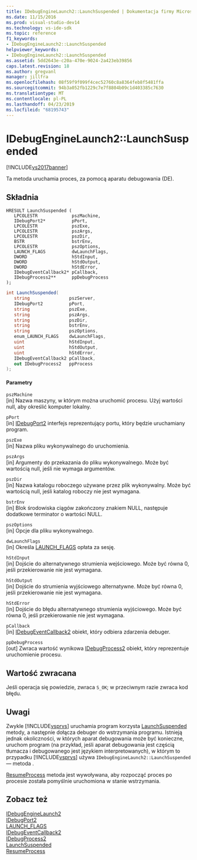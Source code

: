 ```yaml
---
title: IDebugEngineLaunch2::LaunchSuspended | Dokumentacja firmy Microsoft
ms.date: 11/15/2016
ms.prod: visual-studio-dev14
ms.technology: vs-ide-sdk
ms.topic: reference
f1_keywords:
- IDebugEngineLaunch2::LaunchSuspended
helpviewer_keywords:
- IDebugEngineLaunch2::LaunchSuspended
ms.assetid: 5dd2643e-c20a-470e-9024-2a423eb39856
caps.latest.revision: 18
ms.author: gregvanl
manager: jillfra
ms.openlocfilehash: 08f59f9f099f4cec52760c8a8364feb8f5481ffa
ms.sourcegitcommit: 94b3a052fb1229c7e7f8804b09c1d403385c7630
ms.translationtype: MT
ms.contentlocale: pl-PL
ms.lasthandoff: 04/23/2019
ms.locfileid: "68195743"
---
```

# <a name="idebugenginelaunch2launchsuspended"></a>IDebugEngineLaunch2::LaunchSuspended
[!INCLUDE[vs2017banner](../../../includes/vs2017banner.md)]

Ta metoda uruchamia proces, za pomocą aparatu debugowania (DE).  
  
## <a name="syntax"></a>Składnia  
  
```cpp#  
HRESULT LaunchSuspended (   
   LPCOLESTR             pszMachine,  
   IDebugPort2*          pPort,  
   LPCOLESTR             pszExe,  
   LPCOLESTR             pszArgs,  
   LPCOLESTR             pszDir,  
   BSTR                  bstrEnv,  
   LPCOLESTR             pszOptions,  
   LAUNCH_FLAGS          dwLaunchFlags,  
   DWORD                 hStdInput,  
   DWORD                 hStdOutput,  
   DWORD                 hStdError,  
   IDebugEventCallback2* pCallback,  
   IDebugProcess2**      ppDebugProcess  
);  
```  
  
```csharp  
int LaunchSuspended(  
   string               pszServer,   
   IDebugPort2          pPort,   
   string               pszExe,   
   string               pszArgs,   
   string               pszDir,   
   string               bstrEnv,   
   string               pszOptions,   
   enum_LAUNCH_FLAGS    dwLaunchFlags,   
   uint                 hStdInput,   
   uint                 hStdOutput,   
   uint                 hStdError,  
   IDebugEventCallback2 pCallback,   
   out IDebugProcess2   ppProcess  
);  
```  
  
#### <a name="parameters"></a>Parametry  
 `pszMachine`  
 [in] Nazwa maszyny, w którym można uruchomić procesu. Użyj wartości null, aby określić komputer lokalny.  
  
 `pPort`  
 [in] [IDebugPort2](../../../extensibility/debugger/reference/idebugport2.md) interfejs reprezentujący portu, który będzie uruchamiany program.  
  
 `pszExe`  
 [in] Nazwa pliku wykonywalnego do uruchomienia.  
  
 `pszArgs`  
 [in] Argumenty do przekazania do pliku wykonywalnego. Może być wartością null, jeśli nie wymaga argumentów.  
  
 `pszDir`  
 [in] Nazwa katalogu roboczego używane przez plik wykonywalny. Może być wartością null, jeśli katalog roboczy nie jest wymagana.  
  
 `bstrEnv`  
 [in] Blok środowiska ciągów zakończony znakiem NULL, następuje dodatkowe terminator o wartości NULL.  
  
 `pszOptions`  
 [in] Opcje dla pliku wykonywalnego.  
  
 `dwLaunchFlags`  
 [in] Określa [LAUNCH_FLAGS](../../../extensibility/debugger/reference/launch-flags.md) opłata za sesję.  
  
 `hStdInput`  
 [in] Dojście do alternatywnego strumienia wejściowego. Może być równa 0, jeśli przekierowanie nie jest wymagana.  
  
 `hStdOutput`  
 [in] Dojście do strumienia wyjściowego alternatywne. Może być równa 0, jeśli przekierowanie nie jest wymagana.  
  
 `hStdError`  
 [in] Dojście do błędu alternatywnego strumienia wyjściowego. Może być równa 0, jeśli przekierowanie nie jest wymagana.  
  
 `pCallback`  
 [in] [IDebugEventCallback2](../../../extensibility/debugger/reference/idebugeventcallback2.md) obiekt, który odbiera zdarzenia debuger.  
  
 `ppDebugProcess`  
 [out] Zwraca wartość wynikowa [IDebugProcess2](../../../extensibility/debugger/reference/idebugprocess2.md) obiekt, który reprezentuje uruchomienie procesu.  
  
## <a name="return-value"></a>Wartość zwracana  
 Jeśli operacja się powiedzie, zwraca `S_OK`; w przeciwnym razie zwraca kod błędu.  
  
## <a name="remarks"></a>Uwagi  
 Zwykle [!INCLUDE[vsprvs](../../../includes/vsprvs-md.md)] uruchamia program korzysta [LaunchSuspended](../../../extensibility/debugger/reference/idebugportex2-launchsuspended.md) metody, a następnie dołącza debuger do wstrzymania programu. Istnieją jednak okoliczności, w których aparat debugowania może być konieczne, uruchom program (na przykład, jeśli aparat debugowania jest częścią tłumacza i debugowanego jest językiem interpretowanych), w którym to przypadku [!INCLUDE[vsprvs](../../../includes/vsprvs-md.md)] używa `IDebugEngineLaunch2::LaunchSuspended` — metoda .  
  
 [ResumeProcess](../../../extensibility/debugger/reference/idebugenginelaunch2-resumeprocess.md) metoda jest wywoływana, aby rozpocząć proces po procesie została pomyślnie uruchomiona w stanie wstrzymania.  
  
## <a name="see-also"></a>Zobacz też  
 [IDebugEngineLaunch2](../../../extensibility/debugger/reference/idebugenginelaunch2.md)   
 [IDebugPort2](../../../extensibility/debugger/reference/idebugport2.md)   
 [LAUNCH_FLAGS](../../../extensibility/debugger/reference/launch-flags.md)   
 [IDebugEventCallback2](../../../extensibility/debugger/reference/idebugeventcallback2.md)   
 [IDebugProcess2](../../../extensibility/debugger/reference/idebugprocess2.md)   
 [LaunchSuspended](../../../extensibility/debugger/reference/idebugportex2-launchsuspended.md)   
 [ResumeProcess](../../../extensibility/debugger/reference/idebugenginelaunch2-resumeprocess.md)
